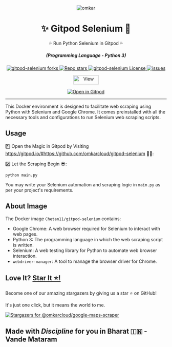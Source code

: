 <p align="center">
  <img src="https://www.omkar.cloud/images/favicon/prod/favicon-256x256.png" alt="omkar" />
</p>
  <div align="center" style="margin-top: 0;">
  <h1>✨ Gitpod Selenium 🤖</h1>
  <p>💦 Run Python Selenium in Gitpod 💦</p>
</div>
<em>
  <h5 align="center">(Programming Language - Python 3)</h5>
</em>
<p align="center">
  <a href="#">
    <img alt="gitpod-selenium forks" src="https://img.shields.io/github/forks/omkarcloud/gitpod-selenium?style=for-the-badge" />
  </a>
  <a href="#">
    <img alt="Repo stars" src="https://img.shields.io/github/stars/omkarcloud/gitpod-selenium?style=for-the-badge&color=yellow" />
  </a>
  <a href="#">
    <img alt="gitpod-selenium License" src="https://img.shields.io/github/license/omkarcloud/gitpod-selenium?color=orange&style=for-the-badge" />
  </a>
  <a href="https://github.com/omkarcloud/gitpod-selenium/issues">
    <img alt="issues" src="https://img.shields.io/github/issues/omkarcloud/gitpod-selenium?color=purple&style=for-the-badge" />
  </a>
</p>
<p align="center">
  <img src="https://views.whatilearened.today/views/github/omkarcloud/gitpod-selenium.svg" width="80px" height="28px" alt="View" />
</p>

<p align="center">
  <a href="https://gitpod.io/#https://github.com/omkarcloud/gitpod-selenium">
    <img alt="Open in Gitpod" src="https://gitpod.io/button/open-in-gitpod.svg" />
  </a>
</p>
  
---

This Docker environment is designed to facilitate web scraping using Python with Selenium and Google Chrome. It comes preinstalled with all the necessary tools and configurations to run Selenium web scraping scripts.


## Usage

1️⃣ Open the Magic in Gitpod by Visiting https://gitpod.io/#https://github.com/omkarcloud/gitpod-selenium 🧙‍♀️:

2️⃣ Let the Scraping Begin 😎:
```shell
python main.py
```

You may write your Selenium automation and scraping logic in `main.py` as per your project's requirements.


## About Image

The Docker image `Chetan11/gitpod-selenium` contains:

- Google Chrome: A web browser required for Selenium to interact with web pages.
- Python 3: The programming language in which the web scraping script is written.
- Selenium: A web testing library for Python to automate web browser interaction.
- `webdriver-manager`: A tool to manage the browser driver for Chrome.


## Love It? [Star It ⭐!](https://github.com/omkarcloud/google-maps-scraper)

Become one of our amazing stargazers by giving us a star ⭐ on GitHub!

It's just one click, but it means the world to me.

[![Stargazers for @omkarcloud/google-maps-scraper](https://reporoster.com/stars/omkarcloud/google-maps-scraper)](https://github.com/omkarcloud/google-maps-scraper/stargazers)

## Made with *Discipline* for you in Bharat 🇮🇳 - Vande Mataram
